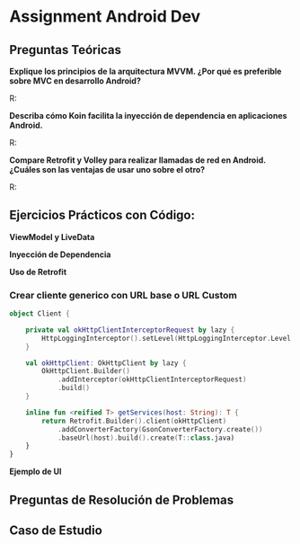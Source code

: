 # Assignment Android Dev

## Preguntas Teóricas

**Explique los principios de la arquitectura MVVM. ¿Por qué es preferible sobre MVC en
desarrollo Android?**

R: 

**Describa cómo Koin facilita la inyección de dependencia en aplicaciones Android.**

R: 

**Compare Retrofit y Volley para realizar llamadas de red en Android. ¿Cuáles son las
ventajas de usar uno sobre el otro?**

R: 

## Ejercicios Prácticos con Código:

**ViewModel y LiveData**

**Inyección de Dependencia**

**Uso de Retrofit**

### **Crear cliente generico con URL base o URL Custom**

```kotlin
object Client {

    private val okHttpClientInterceptorRequest by lazy {
        HttpLoggingInterceptor().setLevel(HttpLoggingInterceptor.Level.BODY)
    }

    val okHttpClient: OkHttpClient by lazy {
        OkHttpClient.Builder()
            .addInterceptor(okHttpClientInterceptorRequest)
            .build()
    }

    inline fun <reified T> getServices(host: String): T {
        return Retrofit.Builder().client(okHttpClient)
            .addConverterFactory(GsonConverterFactory.create())
            .baseUrl(host).build().create(T::class.java)
    }
}
```


**Ejemplo de UI**

## Preguntas de Resolución de Problemas


## Caso de Estudio